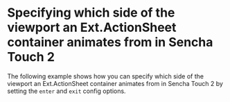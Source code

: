 # Specifying which side of the viewport an Ext.ActionSheet container animates from in Sencha Touch 2 #

The following example shows how you can specify which side of the viewport an Ext.ActionSheet container animates from in Sencha Touch 2 by setting the `enter` and `exit` config options.
